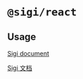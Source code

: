 # `@sigi/react`

## Usage

[Sigi document](https://sigi.how/en/basic/action)

[Sigi 文档](https://sigi.how/zh/basic/action)

